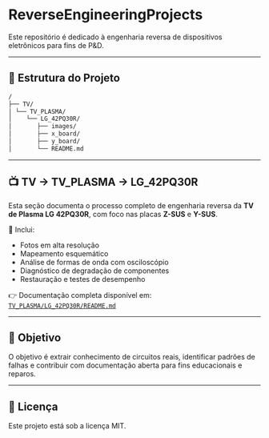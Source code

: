 # ReverseEngineeringProjects

Este repositório é dedicado à engenharia reversa de dispositivos eletrônicos para fins de P&D.

---

## 📂 Estrutura do Projeto

```sh
/
├── TV/
│ └── TV_PLASMA/
│    └── LG_42PQ30R/
│       ├── images/
│       ├── x_board/
│       ├── y_board/
│       └── README.md
```
---

## 📺 TV → TV_PLASMA → LG_42PQ30R

Esta seção documenta o processo completo de engenharia reversa da **TV de Plasma LG 42PQ30R**, com foco nas placas **Z-SUS** e **Y-SUS**.

🔧 Inclui:  
- Fotos em alta resolução  
- Mapeamento esquemático  
- Análise de formas de onda com osciloscópio  
- Diagnóstico de degradação de componentes  
- Restauração e testes de desempenho  

👉 Documentação completa disponível em: [`TV_PLASMA/LG_42PQ30R/README.md`](TV_PLASMA/LG_42PQ30R/README.md)

---

## 🧪 Objetivo

O objetivo é extrair conhecimento de circuitos reais, identificar padrões de falhas e contribuir com documentação aberta para fins educacionais e reparos.

---

## 📜 Licença

Este projeto está sob a licença MIT.

